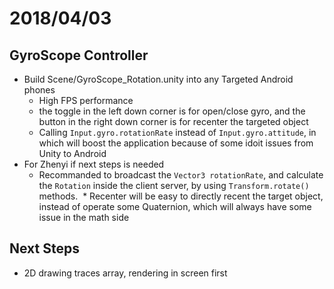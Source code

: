 # 2018/04/03
## GyroScope Controller
* Build Scene/GyroScope_Rotation.unity into any Targeted Android phones
  * High FPS performance
  * the toggle in the left down corner is for open/close gyro, and the button in the right down corner is for recenter the targeted object
  * Calling `Input.gyro.rotationRate` instead of `Input.gyro.attitude`, in which will boost the application because of some idoit issues from Unity to Android
* For Zhenyi if next steps is needed
  * Recommanded to broadcast the `Vector3 rotationRate`, and calculate the `Rotation` inside the client server, by using `Transform.rotate()` methods.
  * Recenter will be easy to directly recent the target object, instead of operate some Quaternion, which will always have some issue in the math side 
## Next Steps
* 2D drawing traces array, rendering in screen first 
